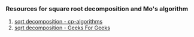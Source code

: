 <h3>Resources for square root decomposition and Mo's algorithm</h3>

1.  <a href="https://cp-algorithms.com/data_structures/sqrt_decomposition.html">sqrt decomposition - cp-algorithms</a><br>
2.  <a href="https://www.geeksforgeeks.org/sqrt-square-root-decomposition-technique-set-1-introduction/">sqrt decomposition - Geeks For Geeks</a>
